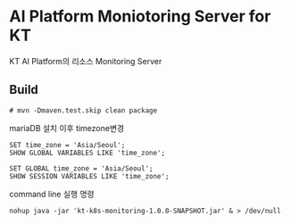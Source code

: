 # AI Platform Moniotoring Server for KT

KT AI Platform의 리소스 Monitoring Server

## Build

```
# mvn -Dmaven.test.skip clean package

```


mariaDB 설치 이후 timezone변경
```
SET time_zone = 'Asia/Seoul';
SHOW GLOBAL VARIABLES LIKE 'time_zone';

SET GLOBAL time_zone = 'Asia/Seoul';
SHOW SESSION VARIABLES LIKE 'time_zone';
```

command line 실행 명령
```$xslt
nohup java -jar 'kt-k8s-monitoring-1.0.0-SNAPSHOT.jar' & > /dev/null
```
